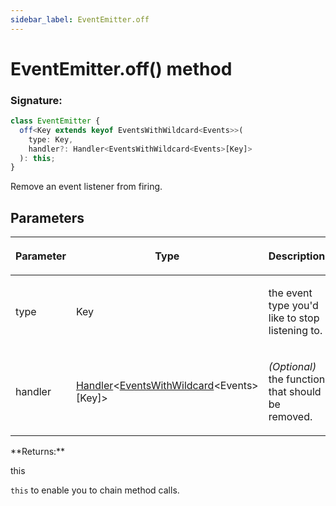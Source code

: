 ```yaml
---
sidebar_label: EventEmitter.off
---
```


# EventEmitter.off() method

### Signature:

```typescript
class EventEmitter {
  off<Key extends keyof EventsWithWildcard<Events>>(
    type: Key,
    handler?: Handler<EventsWithWildcard<Events>[Key]>
  ): this;
}
```

Remove an event listener from firing.

## Parameters

<table><thead><tr><th>

Parameter

</th><th>

Type

</th><th>

Description

</th></tr></thead>
<tbody><tr><td>

type

</td><td>

Key

</td><td>

the event type you'd like to stop listening to.

</td></tr>
<tr><td>

handler

</td><td>

[Handler](./puppeteer.handler.md)&lt;[EventsWithWildcard](./puppeteer.eventswithwildcard.md)&lt;Events&gt;\[Key\]&gt;

</td><td>

_(Optional)_ the function that should be removed.

</td></tr>
</tbody></table>
**Returns:**

this

`this` to enable you to chain method calls.
